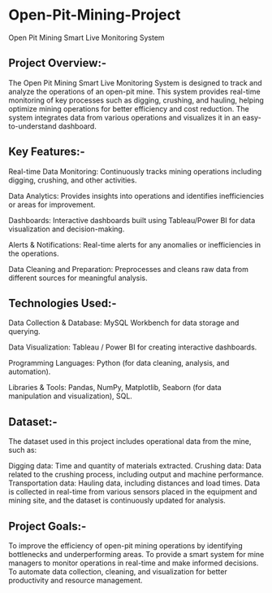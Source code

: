 # Open-Pit-Mining-Project

Open Pit Mining Smart Live Monitoring System

## Project Overview:-
The Open Pit Mining Smart Live Monitoring System is designed to track and analyze the operations of an open-pit mine. This system provides real-time monitoring of key processes such as digging, crushing, and hauling, helping optimize mining operations for better efficiency and cost reduction. The system integrates data from various operations and visualizes it in an easy-to-understand dashboard.

## Key Features:-
Real-time Data Monitoring: Continuously tracks mining operations including digging, crushing, and other activities.

Data Analytics: Provides insights into operations and identifies inefficiencies or areas for improvement.

Dashboards: Interactive dashboards built using Tableau/Power BI for data visualization and decision-making.

Alerts & Notifications: Real-time alerts for any anomalies or inefficiencies in the operations.

Data Cleaning and Preparation: Preprocesses and cleans raw data from different sources for meaningful analysis.


## Technologies Used:-
Data Collection & Database: MySQL Workbench for data storage and querying.

Data Visualization: Tableau / Power BI for creating interactive dashboards.

Programming Languages: Python (for data cleaning, analysis, and automation).

Libraries & Tools: Pandas, NumPy, Matplotlib, Seaborn (for data manipulation and visualization), SQL.

## Dataset:- 
The dataset used in this project includes operational data from the mine, such as:

Digging data: Time and quantity of materials extracted.
Crushing data: Data related to the crushing process, including output and machine performance.
Transportation data: Hauling data, including distances and load times.
Data is collected in real-time from various sensors placed in the equipment and mining site, and the dataset is continuously updated for analysis.

## Project Goals:-
To improve the efficiency of open-pit mining operations by identifying bottlenecks and underperforming areas.
To provide a smart system for mine managers to monitor operations in real-time and make informed decisions.
To automate data collection, cleaning, and visualization for better productivity and resource management.
